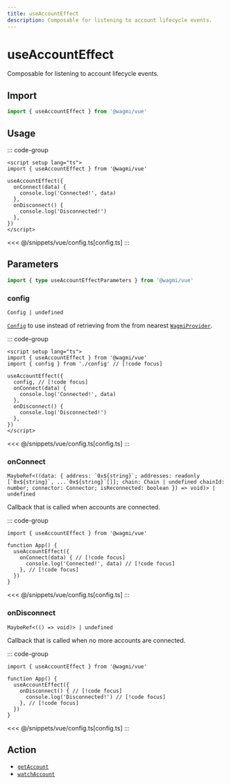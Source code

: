 ```yaml
---
title: useAccountEffect
description: Composable for listening to account lifecycle events.
---
```


# useAccountEffect

Composable for listening to account lifecycle events.

## Import

```ts
import { useAccountEffect } from '@wagmi/vue'
```

## Usage

::: code-group
```vue [index.vue]
<script setup lang="ts">
import { useAccountEffect } from '@wagmi/vue'

useAccountEffect({
  onConnect(data) {
    console.log('Connected!', data)
  },
  onDisconnect() {
    console.log('Disconnected!')
  },
})
</script>
```
<<< @/snippets/vue/config.ts[config.ts]
:::

## Parameters

```ts
import { type useAccountEffectParameters } from '@wagmi/vue'
```

### config

`Config | undefined`

[`Config`](/vue/api/createConfig#config) to use instead of retrieving from the from nearest [`WagmiProvider`](/vue/api/WagmiProvider).

::: code-group
```vue [index.vue]
<script setup lang="ts">
import { useAccountEffect } from '@wagmi/vue'
import { config } from './config' // [!code focus]

useAccountEffect({
  config, // [!code focus]
  onConnect(data) {
    console.log('Connected!', data)
  },
  onDisconnect() {
    console.log('Disconnected!')
  },
})
</script>
```
<<< @/snippets/vue/config.ts[config.ts]
:::

### onConnect

`` MaybeRef<((data: { address: `0x${string}`; addresses: readonly [`0x${string}`, ...`0x${string}`[]]; chain: Chain | undefined chainId: number; connector: Connector; isReconnected: boolean }) => void)> | undefined ``

Callback that is called when accounts are connected.

::: code-group
```tsx [index.tsx]
import { useAccountEffect } from '@wagmi/vue'

function App() {
  useAccountEffect({
    onConnect(data) { // [!code focus]
      console.log('Connected!', data) // [!code focus]
    }, // [!code focus]
  })
}
```
<<< @/snippets/vue/config.ts[config.ts]
:::

### onDisconnect

`MaybeRef<(() => void)> | undefined`

Callback that is called when no more accounts are connected.

::: code-group
```tsx [index.tsx]
import { useAccountEffect } from '@wagmi/vue'

function App() {
  useAccountEffect({
    onDisconnect() { // [!code focus]
      console.log('Disconnected!') // [!code focus]
    }, // [!code focus]
  })
}
```
<<< @/snippets/vue/config.ts[config.ts]
:::

## Action

- [`getAccount`](/core/api/actions/getAccount)
- [`watchAccount`](/core/api/actions/watchAccount)
